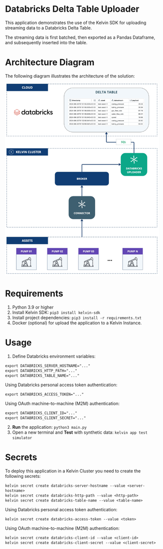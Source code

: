 # Databricks Delta Table Uploader
This application demonstrates the use of the Kelvin SDK for uploading streaming data to a Databricks Delta Table.

The streaming data is first batched, then exported as a Pandas Dataframe, and subsequently inserted into the table.

# Architecture Diagram
The following diagram illustrates the architecture of the solution:

![Architecture](./assets/architecture-diagram.jpg)

# Requirements
1. Python 3.9 or higher
2. Install Kelvin SDK: `pip3 install kelvin-sdk`
3. Install project dependencies: `pip3 install -r requirements.txt`
4. Docker (optional) for upload the application to a Kelvin Instance.

# Usage
1. Define Databricks environment variables:
```
export DATABRICKS_SERVER_HOSTNAME="..."
export DATABRICKS_HTTP_PATH="..."
export DATABRICKS_TABLE_NAME="..."
```

Using Databricks personal access token authentication:
```
export DATABRICKS_ACCESS_TOKEN="..."
```

Using OAuth machine-to-machine (M2M) authentication:
```
export DATABRICKS_CLIENT_ID="..."
export DATABRICKS_CLIENT_SECRET="..."
```

2. **Run** the application: `python3 main.py`
3. Open a new terminal and **Test** with synthetic data: `kelvin app test simulator`

# Secrets
To deploy this application in a Kelvin Cluster you need to create the following secrets:

```
kelvin secret create databricks-server-hostname --value <server-hostname>
kelvin secret create databricks-http-path --value <http-path>
kelvin secret create databricks-table-name --value <table-name>
```

Using Databricks personal access token authentication:
```
kelvin secret create databricks-access-token --value <token>
```

Using OAuth machine-to-machine (M2M) authentication:
```
kelvin secret create databricks-client-id --value <client-id>
kelvin secret create databricks-client-secret --value <client-secret>
```